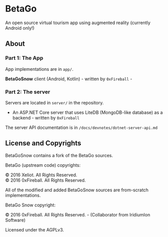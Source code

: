 
# BetaGo

An open source virtual tourism app using augmented reality (currently Android only!)

## About

### Part 1: The App

App implementations are in `app/`.

**BetaGoSnow** client (Android, Kotlin) - written by `0xFireball` -

### Part 2: The server

Servers are located in `server/` in the repository.

- An ASP.NET Core server that uses LiteDB (MongoDB-like database) as a backend - written by `0xFireball`

The server API documentation is in `/docs/devnotes/dotnet-server-api.md`

## License and Copyrights

BetaGoSnow contains a fork of the BetaGo sources.

BetaGo (upstream code) copyrights:

&copy; 2016 Xeliot. All Rights Reserved.  
&copy; 2016 0xFireball. All Rights Reserved.  

All of the modified and added BetaGoSnow sources are from-scratch implementations.

BetaGo Snow copyright:

&copy; 2016 0xFireball. All Rights Reserved. - (Collaborator from IridiumIon Software)

Licensed under the AGPLv3.
